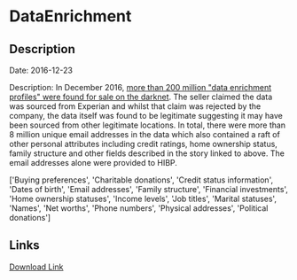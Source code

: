 # DataEnrichment

## Description

Date: 2016-12-23

Description:
In December 2016, <a href="http://www.csoonline.com/article/3149713/security/data-enrichment-records-for-200-million-people-up-for-sale-on-the-darknet.html" target="_blank" rel="noopener">more than 200 million &quot;data enrichment profiles&quot; were found for sale on the darknet</a>. The seller claimed the data was sourced from Experian and whilst that claim was rejected by the company, the data itself was found to be legitimate suggesting it may have been sourced from other legitimate locations. In total, there were more than 8 million unique email addresses in the data which also contained a raft of other personal attributes including credit ratings, home ownership status, family structure and other fields described in the story linked to above. The email addresses alone were provided to HIBP.


['Buying preferences', 'Charitable donations', 'Credit status information', 'Dates of birth', 'Email addresses', 'Family structure', 'Financial investments', 'Home ownership statuses', 'Income levels', 'Job titles', 'Marital statuses', 'Names', 'Net worths', 'Phone numbers', 'Physical addresses', 'Political donations']

## Links

[Download Link](https://link-to.net/1229997/919.4317144726137/dynamic/?r=)